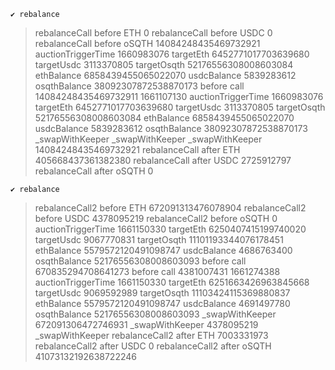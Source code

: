     ✔ rebalance

> rebalanceCall before ETH 0
> rebalanceCall before USDC 0
> rebalanceCall before oSQTH 14084248435469732921
> auctionTriggerTime 1660983076
> targetEth 6452771017703639680
> targetUsdc 3113370805
> targetOsqth 52176556308008603084
> ethBalance 6858439455065022070
> usdcBalance 5839283612
> osqthBalance 38092307872538870173
> before call 14084248435469732911
> 1661107130
> auctionTriggerTime 1660983076
> targetEth 6452771017703639680
> targetUsdc 3113370805
> targetOsqth 52176556308008603084
> ethBalance 6858439455065022070
> usdcBalance 5839283612
> osqthBalance 38092307872538870173
> \_swapWithKeeper
> \_swapWithKeeper
> \_swapWithKeeper
> 14084248435469732921
> rebalanceCall after ETH 405668437361382380
> rebalanceCall after USDC 2725912797
> rebalanceCall after oSQTH 0

    ✔ rebalance

> rebalanceCall2 before ETH 672091313476078904
> rebalanceCall2 before USDC 4378095219
> rebalanceCall2 before oSQTH 0
> auctionTriggerTime 1661150330
> targetEth 6250407415199740020
> targetUsdc 9067770831
> targetOsqth 11101193344076178451
> ethBalance 5579572120491098747
> usdcBalance 4686763400
> osqthBalance 52176556308008603093
> before call 670835294708641273
> before call 4381007431
> 1661274388
> auctionTriggerTime 1661150330
> targetEth 6251663426963845668
> targetUsdc 9069592989
> targetOsqth 11103424115369880837
> ethBalance 5579572120491098747
> usdcBalance 4691497780
> osqthBalance 52176556308008603093
> \_swapWithKeeper
> 672091306472746931
> \_swapWithKeeper
> 4378095219
> \_swapWithKeeper
> rebalanceCall2 after ETH 7003331973
> rebalanceCall2 after USDC 0
> rebalanceCall2 after oSQTH 41073132192638722246
